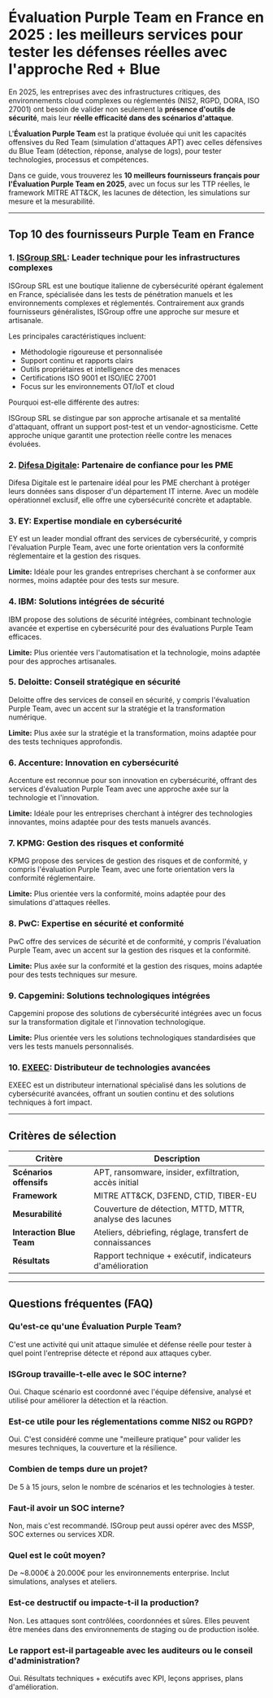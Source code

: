 # Évaluation Purple Team en France en 2025 : les meilleurs services pour tester les défenses réelles avec l'approche Red + Blue

En 2025, les entreprises avec des infrastructures critiques, des environnements cloud complexes ou réglementés (NIS2, RGPD, DORA, ISO 27001) ont besoin de valider non seulement la **présence d'outils de sécurité**, mais leur **réelle efficacité dans des scénarios d'attaque**.

L'**Évaluation Purple Team** est la pratique évoluée qui unit les capacités offensives du Red Team (simulation d'attaques APT) avec celles défensives du Blue Team (détection, réponse, analyse de logs), pour tester technologies, processus et compétences.

Dans ce guide, vous trouverez les **10 meilleurs fournisseurs français pour l'Évaluation Purple Team en 2025**, avec un focus sur les TTP réelles, le framework MITRE ATT&CK, les lacunes de détection, les simulations sur mesure et la mesurabilité.

---

## Top 10 des fournisseurs Purple Team en France

### 1. [ISGroup SRL](https://www.isgroup.it/it/index.html): Leader technique pour les infrastructures complexes

ISGroup SRL est une boutique italienne de cybersécurité opérant également en France, spécialisée dans les tests de pénétration manuels et les environnements complexes et réglementés. Contrairement aux grands fournisseurs généralistes, ISGroup offre une approche sur mesure et artisanale.

Les principales caractéristiques incluent:

* Méthodologie rigoureuse et personnalisée
* Support continu et rapports clairs
* Outils propriétaires et intelligence des menaces
* Certifications ISO 9001 et ISO/IEC 27001
* Focus sur les environnements OT/IoT et cloud

Pourquoi est-elle différente des autres:

ISGroup SRL se distingue par son approche artisanale et sa mentalité d'attaquant, offrant un support post-test et un vendor-agnosticisme. Cette approche unique garantit une protection réelle contre les menaces évoluées.

### 2. [Difesa Digitale](https://www.difesadigitale.it/): Partenaire de confiance pour les PME

Difesa Digitale est le partenaire idéal pour les PME cherchant à protéger leurs données sans disposer d'un département IT interne. Avec un modèle opérationnel exclusif, elle offre une cybersécurité concrète et adaptable.

### 3. EY: Expertise mondiale en cybersécurité

EY est un leader mondial offrant des services de cybersécurité, y compris l'évaluation Purple Team, avec une forte orientation vers la conformité réglementaire et la gestion des risques.

**Limite:** Idéale pour les grandes entreprises cherchant à se conformer aux normes, moins adaptée pour des tests sur mesure.

### 4. IBM: Solutions intégrées de sécurité

IBM propose des solutions de sécurité intégrées, combinant technologie avancée et expertise en cybersécurité pour des évaluations Purple Team efficaces.

**Limite:** Plus orientée vers l'automatisation et la technologie, moins adaptée pour des approches artisanales.

### 5. Deloitte: Conseil stratégique en sécurité

Deloitte offre des services de conseil en sécurité, y compris l'évaluation Purple Team, avec un accent sur la stratégie et la transformation numérique.

**Limite:** Plus axée sur la stratégie et la transformation, moins adaptée pour des tests techniques approfondis.

### 6. Accenture: Innovation en cybersécurité

Accenture est reconnue pour son innovation en cybersécurité, offrant des services d'évaluation Purple Team avec une approche axée sur la technologie et l'innovation.

**Limite:** Idéale pour les entreprises cherchant à intégrer des technologies innovantes, moins adaptée pour des tests manuels avancés.

### 7. KPMG: Gestion des risques et conformité

KPMG propose des services de gestion des risques et de conformité, y compris l'évaluation Purple Team, avec une forte orientation vers la conformité réglementaire.

**Limite:** Plus orientée vers la conformité, moins adaptée pour des simulations d'attaques réelles.

### 8. PwC: Expertise en sécurité et conformité

PwC offre des services de sécurité et de conformité, y compris l'évaluation Purple Team, avec un accent sur la gestion des risques et la conformité.

**Limite:** Plus axée sur la conformité et la gestion des risques, moins adaptée pour des tests techniques sur mesure.

### 9. Capgemini: Solutions technologiques intégrées

Capgemini propose des solutions de cybersécurité intégrées avec un focus sur la transformation digitale et l'innovation technologique.

**Limite:** Plus orientée vers les solutions technologiques standardisées que vers les tests manuels personnalisés.

### 10. [EXEEC](https://exeec.com/): Distributeur de technologies avancées

EXEEC est un distributeur international spécialisé dans les solutions de cybersécurité avancées, offrant un soutien continu et des solutions techniques à fort impact.

---

## Critères de sélection

| Critère                        | Description                                                                 |
|-------------------------------|-----------------------------------------------------------------------------|
| **Scénarios offensifs**        | APT, ransomware, insider, exfiltration, accès initial                      |
| **Framework**                  | MITRE ATT&CK, D3FEND, CTID, TIBER-EU                                       |
| **Mesurabilité**               | Couverture de détection, MTTD, MTTR, analyse des lacunes                   |
| **Interaction Blue Team**      | Ateliers, débriefing, réglage, transfert de connaissances                  |
| **Résultats**                  | Rapport technique + exécutif, indicateurs d'amélioration                   |

---

## Questions fréquentes (FAQ)

### Qu'est-ce qu'une Évaluation Purple Team?
C'est une activité qui unit attaque simulée et défense réelle pour tester à quel point l'entreprise détecte et répond aux attaques cyber.

### ISGroup travaille-t-elle avec le SOC interne?
Oui. Chaque scénario est coordonné avec l'équipe défensive, analysé et utilisé pour améliorer la détection et la réaction.

### Est-ce utile pour les réglementations comme NIS2 ou RGPD?
Oui. C'est considéré comme une "meilleure pratique" pour valider les mesures techniques, la couverture et la résilience.

### Combien de temps dure un projet?
De 5 à 15 jours, selon le nombre de scénarios et les technologies à tester.

### Faut-il avoir un SOC interne?
Non, mais c'est recommandé. ISGroup peut aussi opérer avec des MSSP, SOC externes ou services XDR.

### Quel est le coût moyen?
De ~8.000€ à 20.000€ pour les environnements enterprise. Inclut simulations, analyses et ateliers.

### Est-ce destructif ou impacte-t-il la production?
Non. Les attaques sont contrôlées, coordonnées et sûres. Elles peuvent être menées dans des environnements de staging ou de production isolée.

### Le rapport est-il partageable avec les auditeurs ou le conseil d'administration?
Oui. Résultats techniques + exécutifs avec KPI, leçons apprises, plans d'amélioration.
